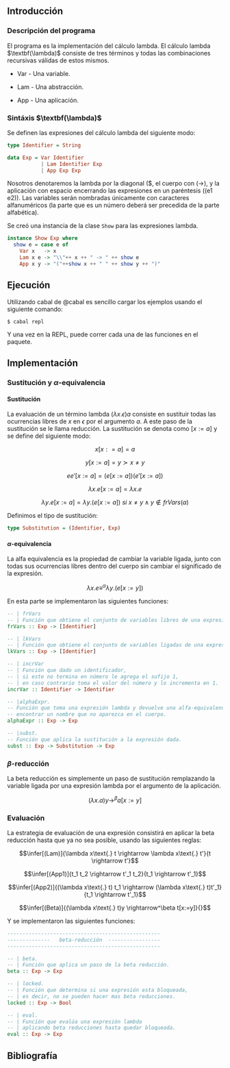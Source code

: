 ## Introducción

### Descripción del programa

El programa es la implementación del cálculo lambda. El cálculo lambda
$\textbf(\lambda)$ consiste de tres términos y todas las combinaciones
recursivas válidas de estos mismos.

- Var - Una variable.

- Lam - Una abstracción.

- App - Una aplicación.

### Sintáxis $\textbf(\lambda)$

Se definen las expresiones del cálculo lambda del siguiente modo:

```haskell
type Identifier = String

data Exp = Var Identifier
           | Lam Identifier Exp
           | App Exp Exp
```

Nosotros denotaremos la lambda por la diagonal (\$, el cuerpo con
(-\>), y la aplicación con espacio encerrando las expresiones en un
paréntesis ((e1 e2)). Las variables serán nombradas únicamente con
caracteres alfanuméricos (la parte que es un número deberá ser precedida
de la parte alfabética).

Se creó una instancia de la clase `Show` para las expresiones lambda.

```haskell
instance Show Exp where
  show e = case e of
    Var x   -> x
    Lam x e -> "\\"++ x ++ " -> " ++ show e
    App x y -> "("++show x ++ " " ++ show y ++ ")"
```

## Ejecución

Utilizando cabal de @cabal es sencillo cargar los ejemplos usando el
siguiente comando:

    $ cabal repl

Y una vez en la REPL, puede correr cada una de las funciones en el
paquete.

## Implementación

### Sustitución y $\alpha$-equivalencia

#### Sustitución

La evaluación de un término lambda $(\lambda x\text{.}\epsilon)a$ consiste en
sustituir todas las ocurrencias libres de $x$ en $\epsilon$ por el
argumento $a$. A este paso de la sustitución se le llama reducción. La
sustitución se denota como $[x:=a]$ y se define del siguiente
modo:

$$x [x : = a] = a$$

$$y [x:=a] = y \succ x \neq y$$

$$e e'[x:=a]=(e[x:=a])(e'[x:=a])$$

$$\lambda x\text{.} e[x:=a]=\lambda x\text{.} e$$

$$\lambda y\text{.} e [x:=a] = \lambda y\text{.} (e[x:=a])\text{ }si\text{ } x \neq y \land y \notin frVars(a)$$

Definimos el tipo de sustitución:

```haskell
type Substitution = (Identifier, Exp)
```

#### $\alpha$-equivalencia

La alfa equivalencia es la propiedad de cambiar la variable ligada,
junto con todas sus ocurrencias libres dentro del cuerpo sin cambiar el
significado de la expresión.

$$\lambda x\text{.} e \equiv^\alpha \lambda y\text{.} (e[x:=y])$$

En esta parte se implementaron las siguientes funciones:

```haskell
-- | frVars
-- | Función que obtiene el conjunto de variables libres de una expresión.
frVars :: Exp -> [Identifier]

-- | lkVars
-- | Función que obtiene el conjunto de variables ligadas de una expresión.
lkVars :: Exp -> [Identifier]

-- | incrVar
-- | Función que dado un identificador,
-- | si este no termina en número le agrega el sufijo 1,
-- | en caso contrario toma el valor del número y lo incrementa en 1.
incrVar :: Identifier -> Identifier

-- |alphaExpr.
-- Función que toma una expresión lambda y devuelve una alfa-equivalencia hasta
-- encontrar un nombre que no aparezca en el cuerpo.
alphaExpr :: Exp -> Exp

-- |subst.
-- Función que aplica la sustitución a la expresión dada.
subst :: Exp -> Substitution -> Exp
```

### $\beta$-reducción

La beta reducción es simplemente un paso de sustitución remplazando la
variable ligada por una expresión lambda por el argumento de la
aplicación.

$$(\lambda x\text{.} a)y \rightarrow^\beta a[x:=y]$$

### Evaluación

La estrategia de evaluación de una expresión consistirá en aplicar la
beta reducción hasta que ya no sea posible, usando las siguientes
reglas:

$$\infer[(Lam)]{\lambda x\text{.} t \rightarrow \lambda x\text{.} t'}{t \rightarrow t'}$$

$$\infer[(App1)]{t_1 t_2 \rightarrow t'_1 t_2}{t_1 \rightarrow t'_1}$$

$$\infer[(App2)]{(\lambda x\text{.} t) t_1 \rightarrow (\lambda x\text{.} t)t'_1}{t_1 \rightarrow t'_1}$$

$$\infer[(Beta)]{(\lambda x\text{.} t)y \rightarrow^\beta t[x:=y]}{}$$

Y se implementaron las siguientes funciones:

```haskell
--------------------------------------------------
--------------   beta-reducción  -----------------
--------------------------------------------------

-- | beta.
-- | Función que aplica un paso de la beta reducción.
beta :: Exp -> Exp

-- | locked.
-- | Función que determina si una expresión esta bloqueada,
-- | es decir, no se pueden hacer mas beta reducciones.
locked :: Exp -> Bool

-- | eval.
-- | Función que evalúa una expresión lambda
-- | aplicando beta reducciones hasta quedar bloqueada.
eval :: Exp -> Exp
```

## Bibliografía
